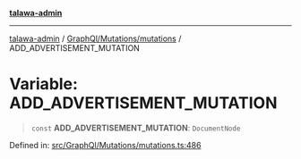 [**talawa-admin**](../../../../README.md)

***

[talawa-admin](../../../../README.md) / [GraphQl/Mutations/mutations](../README.md) / ADD\_ADVERTISEMENT\_MUTATION

# Variable: ADD\_ADVERTISEMENT\_MUTATION

> `const` **ADD\_ADVERTISEMENT\_MUTATION**: `DocumentNode`

Defined in: [src/GraphQl/Mutations/mutations.ts:486](https://github.com/gautam-divyanshu/talawa-admin/blob/cfee07d9592eee1569f258baf49181c393e48f1b/src/GraphQl/Mutations/mutations.ts#L486)

